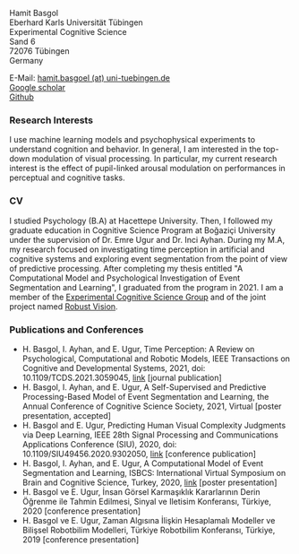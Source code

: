 Hamit Basgol\
Eberhard Karls Universität Tübingen\
Experimental Cognitive Science\
Sand 6\
72076 Tübingen\
Germany

E-Mail:  [hamit.basgoel (at) uni-tuebingen.de](mailto:hamit.basgoel%20(at)%20uni-tuebingen.de)\
[Google scholar](https://scholar.google.com/citations?user=i2Qn4EIAAAAJ&hl=en&oi=ao)\
[Github](https://github.com/hamitbasgol)

### Research Interests

I use machine learning models and psychophysical experiments to understand cognition and behavior. In general, I am interested in the top-down modulation of visual processing. In particular, my current research interest is the effect of pupil-linked arousal modulation on performances in perceptual and cognitive tasks.

### CV

I studied Psychology (B.A) at Hacettepe University. Then, I followed my graduate education in Cognitive Science Program at Boğaziçi University under the supervision of Dr. Emre Ugur and Dr. Inci Ayhan. During my M.A, my research focused on investigating time perception in artificial and cognitive systems and exploring event segmentation from the point of view of predictive processing. After completing my thesis entitled "A Computational Model and Psychological Investigation of Event Segmentation and Learning", I graduated from the program in 2021. I am a member of the [Experimental Cognitive Science Group](http://www.ecogsci.cs.uni-tuebingen.de/index.php) and of the joint project named [Robust Vision](https://uni-tuebingen.de/en/research/core-research/collaborative-research-centers/crc-1233/).  
  

### Publications and Conferences

-   H. Basgol, I. Ayhan, and E. Ugur, Time Perception: A Review on Psychological, Computational and Robotic Models, IEEE Transactions on Cognitive and Developmental Systems, 2021, doi: 10.1109/TCDS.2021.3059045,  [link](https://ieeexplore.ieee.org/document/9353685)  [journal publication]  
-   H. Basgol, I. Ayhan, and E. Ugur, A Self-Supervised and Predictive Processing-Based Model of Event Segmentation and Learning, the Annual Conference of Cognitive Science Society, 2021, Virtual [poster presentation, accepted]  
-   H. Basgol and E. Ugur, Predicting Human Visual Complexity Judgments via Deep Learning, IEEE 28th Signal Processing and Communications Applications Conference (SIU), 2020, doi: 10.1109/SIU49456.2020.9302050,  [link](https://ieeexplore.ieee.org/document/9302050)  [conference publication]  
-   H. Basgol, I. Ayhan, and E. Ugur, A Computational Model of Event Segmentation and Learning, ISBCS: International Virtual Symposium on Brain and Cognitive Science, Turkey, 2020,  [link](https://www.youtube.com/watch?v=rxMU0sg-teo)  [poster presentation]  
-   H. Basgol ve E. Ugur, İnsan Görsel Karmaşıklık Kararlarının Derin Öğrenme ile Tahmin Edilmesi, Sinyal ve Iletisim Konferansı, Türkiye, 2020 [conference presentation]  
-   H. Basgol ve E. Ugur, Zaman Algısına İlişkin Hesaplamalı Modeller ve Bilişsel Robotbilim Modelleri, Türkiye Robotbilim Konferansı, Türkiye, 2019 [conference presentation]
